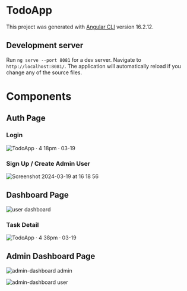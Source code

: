 # TodoApp

This project was generated with [Angular CLI](https://github.com/angular/angular-cli) version 16.2.12.

## Development server

Run `ng serve --port 8081` for a dev server. Navigate to `http://localhost:8081/`. The application will automatically reload if you change any of the source files.

# Components

## Auth Page

### Login 
![TodoApp · 4 18pm · 03-19](https://github.com/enessusan00/todoApp/assets/69691286/897c0a83-78e7-4ff4-90d8-c4bfead0e60e)

### Sign Up / Create Admin User
![Screenshot 2024-03-19 at 16 18 56](https://github.com/enessusan00/todoApp/assets/69691286/3cf2deba-faec-42fa-9129-ac090bfa588e)

## Dashboard Page

![user dashboard](https://github.com/enessusan00/todoApp/assets/69691286/de5c157c-fda5-48fc-be2a-571c112737a7)

### Task Detail
![TodoApp · 4 38pm · 03-19](https://github.com/enessusan00/todoApp/assets/69691286/a0ea515c-5455-481a-bcbf-15c5b2f609e8)

## Admin Dashboard Page

![admin-dashboard  admin ](https://github.com/enessusan00/todoApp/assets/69691286/8508b3be-9dd6-478f-a320-10865d90fe33)


![admin-dashboard  user ](https://github.com/enessusan00/todoApp/assets/69691286/7d170198-9085-4d15-8764-d2b544a53a63)
